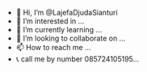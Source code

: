 - 👋 Hi, I’m @LajefaDjudaSianturi
- 👀 I’m interested in ...
- 🌱 I’m currently learning ...
- 💞️ I’m looking to collaborate on ...
- 📫 How to reach me ...
- 📞 call me by number 085724105195...



<!---
LajefaDjudaSianturi/LajefaDjudaSianturi is a ✨ special ✨ repository because its `README.md` (this file) appears on your GitHub profile.
You can click the Preview link to take a look at your changes.
--->
